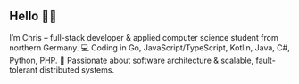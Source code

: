 ## Hello 👋🤓

I’m Chris – full-stack developer & applied computer science student from northern Germany.
💻 Coding in Go, JavaScript/TypeScript, Kotlin, Java, C#, Python, PHP.
🚀 Passionate about software architecture & scalable, fault-tolerant distributed systems.
